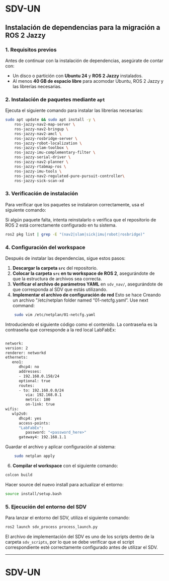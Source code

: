 # SDV-UN
## Instalación de dependencias para la migración a ROS 2 Jazzy

### 1. Requisitos previos

Antes de continuar con la instalación de dependencias, asegúrate de contar con:
- Un disco o partición con **Ubuntu 24** y **ROS 2 Jazzy** instalados.
- Al menos **40 GB de espacio libre** para acomodar Ubuntu, ROS 2 Jazzy y las librerías necesarias.

### 2. Instalación de paquetes mediante `apt`

Ejecuta el siguiente comando para instalar las librerías necesarias:

```sh
sudo apt update && sudo apt install -y \
    ros-jazzy-nav2-map-server \
    ros-jazzy-nav2-bringup \
    ros-jazzy-nav2-amcl \
    ros-jazzy-rosbridge-server \
    ros-jazzy-robot-localization \
    ros-jazzy-slam-toolbox \
    ros-jazzy-imu-complementary-filter \
    ros-jazzy-serial-driver \
    ros-jazzy-nav2-planner \
    ros-jazzy-rtabmap-ros \
    ros-jazzy-imu-tools \
    ros-jazzy-nav2-regulated-pure-pursuit-controller\
    ros-jazzy-sick-scan-xd
```
### 3. Verificación de instalación

Para verificar que los paquetes se instalaron correctamente, usa el siguiente comando:

Si algún paquete falta, intenta reinstalarlo o verifica que el repositorio de ROS 2 está correctamente configurado en tu sistema.

```sh
ros2 pkg list | grep -E "(nav2|slam|sick|imu|robot|rosbridge)"
```
### 4. Configuración del workspace

Después de instalar las dependencias, sigue estos pasos:

1. **Descargar la carpeta `src`** del repositorio.
2. **Colocar la carpeta `src` en tu workspace de ROS 2**, asegurándote de que la estructura de archivos sea correcta.
3. **Verificar el archivo de parámetros YAML** en `sdv_nav/`, asegurándote de que corresponda al SDV que estás utilizando.
4. **Implementar el archivo de configuración de red**
   Esto se hace Creando un archivo "/etc/netplan folder named “01-netcfg.yaml”. Use next command:
```sh
    sudo vim /etc/netplan/01-netcfg.yaml
```
Introduciendo el siguiente código como el contenido. La contraseña es la contraseña que corresponde a la red local LabFabEx:
```sh

network:
version: 2
renderer: networkd
ethernets:
   eno1:
      dhcp4: no
      addresses:
      - 192.168.0.158/24
      optional: true
      routes:
      - to: 192.168.0.0/24
         via: 192.168.0.1
         metric: 100
         on-link: true
wifis:
   wlp2s0:
      dhcp4: yes
      access-points:
      "LabFabEx":
         password: "<password_here>"
      gateway4: 192.168.1.1
```
Guardar el archivo y aplicar configuración al sistema:
```sh
    sudo netplan apply
```


6. **Compilar el workspace** con el siguiente comando:

```sh
colcon build
```
Hacer source del nuevo install para actualizar el entorno:
```sh
source install/setup.bash
```
### 5. Ejecución del entorno del SDV
Para lanzar el entorno del SDV, utiliza el siguiente comando:

```sh
ros2 launch sdv_process process_launch.py
```

El archivo de implementación del SDV es uno de los scripts dentro de la carpeta `sdv_scripts`, por lo que se debe verificar que el script correspondiente esté correctamente configurado antes de utilizar el SDV.


---

# SDV-UN
